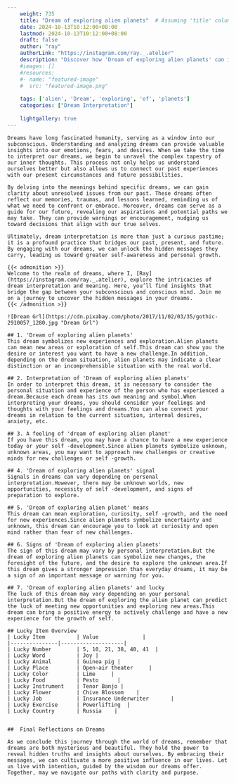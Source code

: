```yaml
---
    weight: 735
    title: "Dream of exploring alien planets"  # Assuming 'title' column exists
    date: 2024-10-13T10:12:00+08:00
    lastmod: 2024-10-13T10:12:00+08:00
    draft: false
    author: "ray"
    authorLink: "https://instagram.com/ray._.atelier"
    description: "Discover how 'Dream of exploring alien planets' can interpret your future and uncover its significant meanings in your life."
    #images: []
    #resources:
    #- name: "featured-image"
    #  src: "featured-image.png"
    
    tags: ['alien', 'Dream', 'exploring', 'of', 'planets']
    categories: ["Dream Interpretation"]
    
    lightgallery: true
---
```

    
    Dreams have long fascinated humanity, serving as a window into our subconscious. Understanding and analyzing dreams can provide valuable insights into our emotions, fears, and desires. When we take the time to interpret our dreams, we begin to unravel the complex tapestry of our inner thoughts. This process not only helps us understand ourselves better but also allows us to connect our past experiences with our present circumstances and future possibilities.
    
    By delving into the meanings behind specific dreams, we can gain clarity about unresolved issues from our past. These dreams often reflect our memories, traumas, and lessons learned, reminding us of what we need to confront or embrace. Moreover, dreams can serve as a guide for our future, revealing our aspirations and potential paths we may take. They can provide warnings or encouragement, nudging us toward decisions that align with our true selves.
    
    Ultimately, dream interpretation is more than just a curious pastime; it is a profound practice that bridges our past, present, and future. By engaging with our dreams, we can unlock the hidden messages they carry, leading us toward greater self-awareness and personal growth.
    
    {{< admonition >}}
    Welcome to the realm of dreams, where I, [Ray](https://instagram.com/ray._.atelier), explore the intricacies of dream interpretation and meaning. Here, you’ll find insights that bridge the gap between your subconscious and conscious mind. Join me on a journey to uncover the hidden messages in your dreams.
    {{< /admonition >}}
    
    ![Dream Grl](https://cdn.pixabay.com/photo/2017/11/02/03/35/gothic-2910057_1280.jpg "Dream Grl")
    
    ## 1. 'Dream of exploring alien planets'
    This dream symbolizes new experiences and exploration.Alien planets can mean new areas or exploration of self.This dream can show you the desire or interest you want to have a new challenge.In addition, depending on the dream situation, alien planets may indicate a clear distinction or an incomprehensible situation with the real world.
    
    ## 2. Interpretation of 'Dream of exploring alien planets'
    In order to interpret this dream, it is necessary to consider the personal situation and experience of the person who has experienced a dream.Because each dream has its own meaning and symbol.When interpreting your dreams, you should consider your feelings and thoughts with your feelings and dreams.You can also connect your dreams in relation to the current situation, internal desires, anxiety, etc.
    
    ## 3. A feeling of 'dream of exploring alien planet'
    If you have this dream, you may have a chance to have a new experience today or your self -development.Since alien planets symbolize unknown, unknown areas, you may want to approach new challenges or creative minds for new challenges or self -growth.
    
    ## 4. 'Dream of exploring alien planets' signal
    Signals in dreams can vary depending on personal interpretation.However, there may be unknown worlds, new opportunities, necessity of self -development, and signs of preparation to explore.
    
    ## 5. 'Dream of exploring alien planet' means
    This dream can mean exploration, curiosity, self -growth, and the need for new experiences.Since alien planets symbolize uncertainty and unknown, this dream can encourage you to look at curiosity and open mind rather than fear of new challenges.
    
    ## 6. Signs of 'Dream of exploring alien planets'
    The sign of this dream may vary by personal interpretation.But the dream of exploring alien planets can symbolize new changes, the foresight of the future, and the desire to explore the unknown area.If this dream gives a stronger impression than everyday dreams, it may be a sign of an important message or warning for you.
    
    ## 7. 'Dream of exploring alien planets' and lucky
    The luck of this dream may vary depending on your personal interpretation.But the dream of exploring the alien planet can predict the luck of meeting new opportunities and exploring new areas.This dream can bring a positive energy to actively challenge and have a new experience for the growth of self.
    
    ## Lucky Item Overview
    | Lucky Item          | Value              |
    |---------------|--------------------|
    | Lucky Number        | 5, 10, 21, 38, 40, 41  |
    | Lucky Word          | Joy |
    | Lucky Animal        | Guinea pig |
    | Lucky Place         | Open-air theater     |
    | Lucky Color         | Lime     |
    | Lucky Food          | Pesto      |
    | Lucky Instrument    | Tenor Banjo |
    | Lucky Flower        | Chive Blossom    |
    | Lucky Job           | Insurance Underwriter       |
    | Lucky Exercise      | Powerlifting  |
    | Lucky Country       | Russia    |
    
    
    ##  Final Reflections on Dreams
    
    As we conclude this journey through the world of dreams, remember that dreams are both mysterious and beautiful. They hold the power to reveal hidden truths and insights about ourselves. By embracing their messages, we can cultivate a more positive influence in our lives. Let us live with intention, guided by the wisdom our dreams offer. Together, may we navigate our paths with clarity and purpose.
    